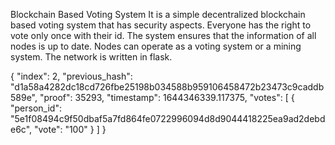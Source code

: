 Blockchain Based Voting System
It is a simple decentralized blockchain based voting system that has security aspects. Everyone has the right to vote only once with their id. 
The system ensures that the information of all nodes is up to date. Nodes can operate as a voting system or a mining system. The network is written in flask.


{
    "index": 2,
    "previous_hash": "d1a58a4282dc18cd726fbe25198b034588b959106458472b23473c9caddb589e",
    "proof": 35293,
    "timestamp": 1644346339.117375,
    "votes": [
        {
            "person_id": "5e1f08494c9f50dbaf5a7fd864fe0722996094d8d9044418225ea9ad2debde6c",
            "vote": "100"
        }
    ]
}
